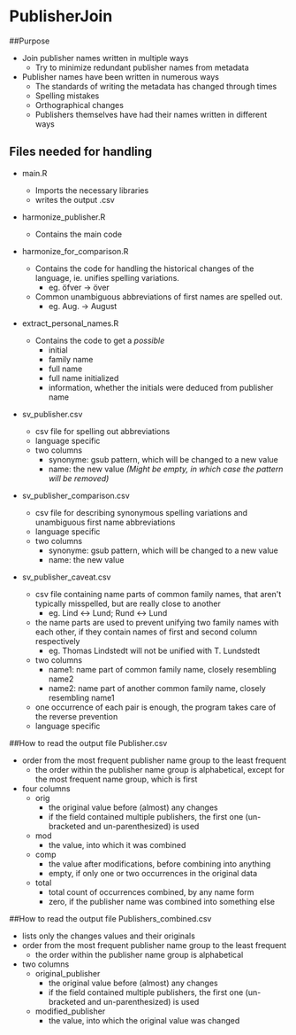 # PublisherJoin
##Purpose
  + Join publisher names written in multiple ways
    * Try to minimize redundant publisher names from metadata
  + Publisher names have been written in numerous ways
    * The standards of writing the metadata has changed through times
    * Spelling mistakes
    * Orthographical changes
    * Publishers themselves have had their names written in different ways

## Files needed for handling
  * main.R
    * Imports the necessary libraries
    * writes the output .csv
    
  * harmonize_publisher.R
    * Contains the main code

  * harmonize_for_comparison.R
    * Contains the code for handling the historical changes of the language, ie. unifies spelling variations. 
      * eg. öfver -> över
    * Common unambiguous abbreviations of first names are spelled out.
      * eg. Aug. -> August

  * extract_personal_names.R
    * Contains the code to get a _possible_ 
      * initial
      * family name
      * full name
      * full name initialized
      * information, whether the initials were deduced from publisher name

  * sv_publisher.csv
    * csv file for spelling out abbreviations
    * language specific
    * two columns
      * synonyme: gsub pattern, which will be changed to a new value
      * name: the new value _(Might be empty, in which case the pattern will be removed)_

  * sv_publisher_comparison.csv
    * csv file for describing synonymous spelling variations and unambiguous first name abbreviations
    * language specific
    * two columns
      * synonyme: gsub pattern, which will be changed to a new value
      * name: the new value
  
  * sv_publisher_caveat.csv
    * csv file containing name parts of common family names, that aren't typically misspelled, but are really close to another
      * eg. Lind <-> Lund; Rund <-> Lund
    * the name parts are used to prevent unifying two family names with each other, if they contain names of first and second column respectively
      * eg. Thomas Lindstedt will not be unified with T. Lundstedt
    * two columns
      * name1: name part of common family name, closely resembling name2
      * name2: name part of another common family name, closely resembling name1
    * one occurrence of each pair is enough, the program takes care of the reverse prevention
    * language specific
    
##How to read the output file Publisher.csv
  * order from the most frequent publisher name group to the least frequent
    + the order within the publisher name group is alphabetical, except for the most frequent name group, which is first
  * four columns
     + orig
       - the original value before (almost) any changes
       - if the field contained multiple publishers, the first one (un-bracketed and un-parenthesized) is used
     + mod
       - the value, into which it was combined
     + comp
       - the value after modifications, before combining into anything
       - empty, if only one or two occurrences in the original data
     + total
       - total count of occurrences combined, by any name form
       - zero, if the publisher name was combined into something else
     
##How to read the output file Publishers_combined.csv
  * lists only the changes values and their originals
  * order from the most frequent publisher name group to the least frequent
    + the order within the publisher name group is alphabetical
  * two columns
    + original_publisher
      - the original value before (almost) any changes
      - if the field contained multiple publishers, the first one (un-bracketed and un-parenthesized) is used
    + modified_publisher
      - the value, into which the original value was changed
